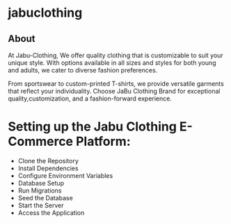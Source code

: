 # jabuclothing

## About

At Jabu-Clothing, We offer quality clothing that is customizable to suit your unique style.
With options available in all sizes and styles for both young and adults, we cater to diverse fashion preferences.

From sportswear to custom-printed T-shirts, we provide versatile garments that reflect your individuality. Choose JaBu Clothing Brand for exceptional quality,customization, and a fashion-forward experience.

# Setting up the Jabu Clothing E-Commerce Platform:
- Clone the Repository
- Install Dependencies
- Configure Environment Variables
- Database Setup
- Run Migrations
- Seed the Database
- Start the Server
- Access the Application
